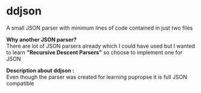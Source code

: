 
# ddjson

A small JSON parser with minimum lines of code contained in just two files

<b>Why another JSON parser?</b><br/>
There are lot of JSON parsers already which I could have used but I wanted to learn <b>"Recursive Descent Parsers"</b> so choose to implement one for JSON

<b>Description about ddjson :</b><br/>
Even though the parser was created for learning pupropse it is full JSON compatible
